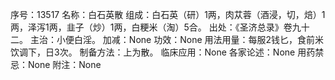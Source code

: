 序号：13517
名称：白石英散
组成：白石英（研）1两，肉苁蓉（酒浸，切，焙）1两，泽泻1两，韭子（炒）1两，白粳米（淘）5合。
出处：《圣济总录》卷九十二。
主治：小便白淫。
加减：None
功效：None
用法用量：每服2钱匕，食前米饮调下，日3次。
制备方法：上为散。
临床应用：None
各家论述：None
用药禁忌：None
附注：None
